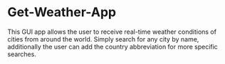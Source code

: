 # Get-Weather-App

This GUI app allows the user to receive real-time weather conditions of cities from around the world. Simply search for any city by name, additionally the user can add the country abbreviation for more specific searches.
